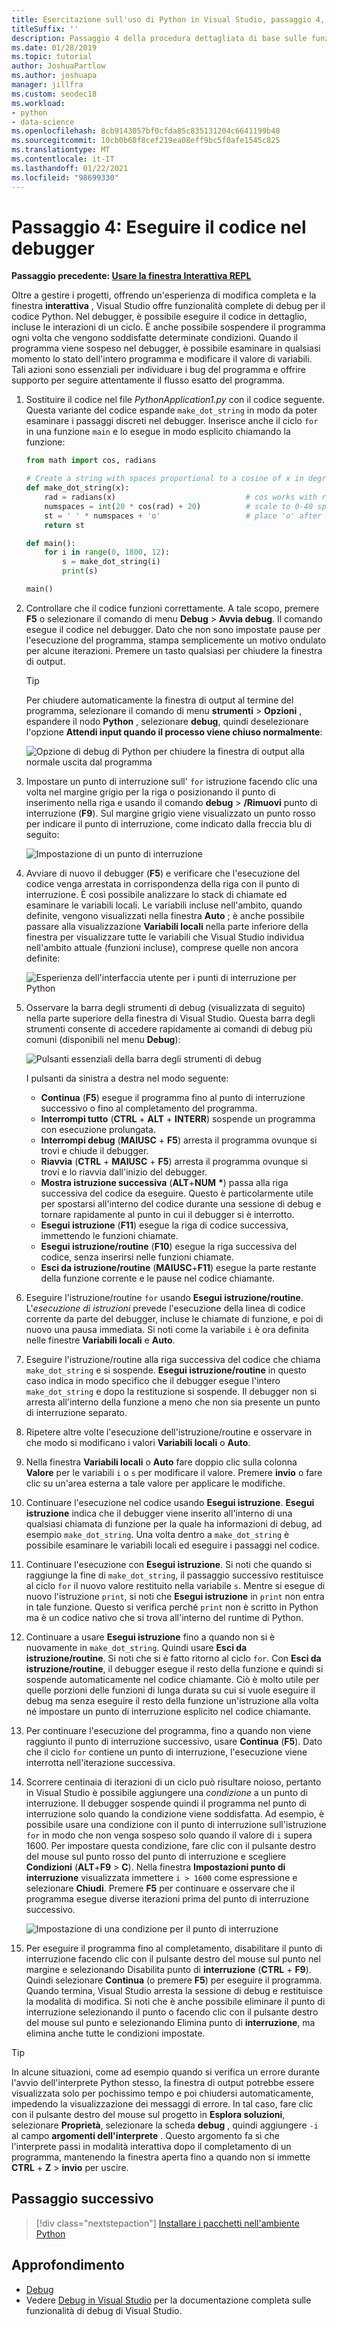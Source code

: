 ```yaml
---
title: Esercitazione sull'uso di Python in Visual Studio, passaggio 4, esecuzione del debug
titleSuffix: ''
description: Passaggio 4 della procedura dettagliata di base sulle funzionalità di Visual Studio, dedicato a come eseguire il codice Python nel debugger.
ms.date: 01/28/2019
ms.topic: tutorial
author: JoshuaPartlow
ms.author: joshuapa
manager: jillfra
ms.custom: seodec18
ms.workload:
- python
- data-science
ms.openlocfilehash: 8cb9143057bf0cfda85c835131204c6641199b48
ms.sourcegitcommit: 10cb0b68f8cef219ea08eff9bc5f0afe1545c825
ms.translationtype: MT
ms.contentlocale: it-IT
ms.lasthandoff: 01/22/2021
ms.locfileid: "98699330"
---
```

# <a name="step-4-run-code-in-the-debugger"></a>Passaggio 4: Eseguire il codice nel debugger

**Passaggio precedente: [Usare la finestra Interattiva REPL](tutorial-working-with-python-in-visual-studio-step-03-interactive-repl.md)**

Oltre a gestire i progetti, offrendo un'esperienza di modifica completa e la finestra **interattiva** , Visual Studio offre funzionalità complete di debug per il codice Python. Nel debugger, è possibile eseguire il codice in dettaglio, incluse le interazioni di un ciclo. È anche possibile sospendere il programma ogni volta che vengono soddisfatte determinate condizioni. Quando il programma viene sospeso nel debugger, è possibile esaminare in qualsiasi momento lo stato dell'intero programma e modificare il valore di variabili. Tali azioni sono essenziali per individuare i bug del programma e offrire supporto per seguire attentamente il flusso esatto del programma.

1. Sostituire il codice nel file *PythonApplication1.py* con il codice seguente. Questa variante del codice espande `make_dot_string` in modo da poter esaminare i passaggi discreti nel debugger. Inserisce anche il ciclo `for` in una funzione `main` e lo esegue in modo esplicito chiamando la funzione:

    ```python
    from math import cos, radians

    # Create a string with spaces proportional to a cosine of x in degrees
    def make_dot_string(x):
        rad = radians(x)                             # cos works with radians
        numspaces = int(20 * cos(rad) + 20)          # scale to 0-40 spaces
        st = ' ' * numspaces + 'o'                   # place 'o' after the spaces
        return st

    def main():
        for i in range(0, 1800, 12):
            s = make_dot_string(i)
            print(s)

    main()
    ```

1. Controllare che il codice funzioni correttamente. A tale scopo, premere **F5** o selezionare il comando di menu **Debug** > **Avvia debug**. Il comando esegue il codice nel debugger. Dato che non sono impostate pause per l'esecuzione del programma, stampa semplicemente un motivo ondulato per alcune iterazioni. Premere un tasto qualsiasi per chiudere la finestra di output.

    > [!Tip]
    > Per chiudere automaticamente la finestra di output al termine del programma, selezionare il comando di menu **strumenti**  >  **Opzioni** , espandere il nodo **Python** , selezionare **debug**, quindi deselezionare l'opzione **Attendi input quando il processo viene chiuso normalmente**:
    >
    > ![Opzione di debug di Python per chiudere la finestra di output alla normale uscita dal programma](media/vs-getting-started-python-22-debugging5.png)

1. Impostare un punto di interruzione sull' `for` istruzione facendo clic una volta nel margine grigio per la riga o posizionando il punto di inserimento nella riga e usando il comando **debug**  >  **/Rimuovi** punto di interruzione (**F9**). Sul margine grigio viene visualizzato un punto rosso per indicare il punto di interruzione, come indicato dalla freccia blu di seguito:

    ![Impostazione di un punto di interruzione](media/vs-getting-started-python-18-debugging1.png)

1. Avviare di nuovo il debugger (**F5**) e verificare che l'esecuzione del codice venga arrestata in corrispondenza della riga con il punto di interruzione. È così possibile analizzare lo stack di chiamate ed esaminare le variabili locali. Le variabili incluse nell'ambito, quando definite, vengono visualizzati nella finestra **Auto** ; è anche possibile passare alla visualizzazione **Variabili locali** nella parte inferiore della finestra per visualizzare tutte le variabili che Visual Studio individua nell'ambito attuale (funzioni incluse), comprese quelle non ancora definite:

    ![Esperienza dell'interfaccia utente per i punti di interruzione per Python](media/vs-getting-started-python-19-debugging2b.png)

1. Osservare la barra degli strumenti di debug (visualizzata di seguito) nella parte superiore della finestra di Visual Studio. Questa barra degli strumenti consente di accedere rapidamente ai comandi di debug più comuni (disponibili nel menu **Debug**):

    ![Pulsanti essenziali della barra degli strumenti di debug](media/vs-getting-started-python-20-debugging3.png)

    I pulsanti da sinistra a destra nel modo seguente:
    - **Continua** (**F5**) esegue il programma fino al punto di interruzione successivo o fino al completamento del programma.
    - **Interrompi tutto** (**CTRL** + **ALT** + **INTERR**) sospende un programma con esecuzione prolungata.
    - **Interrompi debug** (**MAIUSC** + **F5**) arresta il programma ovunque si trovi e chiude il debugger.
    - **Riavvia** (**CTRL** + **MAIUSC** + **F5**) arresta il programma ovunque si trovi e lo riavvia dall'inizio del debugger.
    - **Mostra istruzione successiva** (**ALT**+**NUM** **&#42;**) passa alla riga successiva del codice da eseguire. Questo è particolarmente utile per spostarsi all'interno del codice durante una sessione di debug e tornare rapidamente al punto in cui il debugger si è interrotto.
    - **Esegui istruzione** (**F11**) esegue la riga di codice successiva, immettendo le funzioni chiamate.
    - **Esegui istruzione/routine** (**F10**) esegue la riga successiva del codice, senza inserirsi nelle funzioni chiamate.
    - **Esci da istruzione/routine** (**MAIUSC**+**F11**) esegue la parte restante della funzione corrente e le pause nel codice chiamante.

1. Eseguire l'istruzione/routine `for` usando **Esegui istruzione/routine**. L'*esecuzione di istruzioni* prevede l'esecuzione della linea di codice corrente da parte del debugger, incluse le chiamate di funzione, e poi di nuovo una pausa immediata. Si noti come la variabile `i` è ora definita nelle finestre **Variabili locali** e **Auto**.

1. Eseguire l'istruzione/routine alla riga successiva del codice che chiama `make_dot_string` e si sospende. **Esegui istruzione/routine** in questo caso indica in modo specifico che il debugger esegue l'intero `make_dot_string` e dopo la restituzione si sospende. Il debugger non si arresta all'interno della funzione a meno che non sia presente un punto di interruzione separato.

1. Ripetere altre volte l'esecuzione dell'istruzione/routine e osservare in che modo si modificano i valori **Variabili locali** o **Auto**.

1. Nella finestra **Variabili locali** o **Auto** fare doppio clic sulla colonna **Valore** per le variabili `i` o `s` per modificare il valore. Premere **invio** o fare clic su un'area esterna a tale valore per applicare le modifiche.

1. Continuare l'esecuzione nel codice usando **Esegui istruzione**. **Esegui istruzione** indica che il debugger viene inserito all'interno di una qualsiasi chiamata di funzione per la quale ha informazioni di debug, ad esempio `make_dot_string`. Una volta dentro a `make_dot_string` è possibile esaminare le variabili locali ed eseguire i passaggi nel codice.

1. Continuare l'esecuzione con **Esegui istruzione**. Si noti che quando si raggiunge la fine di `make_dot_string`, il passaggio successivo restituisce al ciclo `for` il nuovo valore restituito nella variabile `s`. Mentre si esegue di nuovo l'istruzione `print`, si noti che **Esegui istruzione** in `print` non entra in tale funzione. Questo si verifica perché `print` non è scritto in Python ma è un codice nativo che si trova all'interno del runtime di Python.

1. Continuare a usare **Esegui istruzione** fino a quando non si è nuovamente in `make_dot_string`. Quindi usare **Esci da istruzione/routine**. Si noti che si è fatto ritorno al ciclo `for`. Con **Esci da istruzione/routine**, il debugger esegue il resto della funzione e quindi si sospende automaticamente nel codice chiamante. Ciò è molto utile per quelle porzioni delle funzioni di lunga durata su cui si vuole eseguire il debug ma senza eseguire il resto della funzione un'istruzione alla volta né impostare un punto di interruzione esplicito nel codice chiamante.

1. Per continuare l'esecuzione del programma, fino a quando non viene raggiunto il punto di interruzione successivo, usare **Continua** (**F5**). Dato che il ciclo `for` contiene un punto di interruzione, l'esecuzione viene interrotta nell'iterazione successiva.

1. Scorrere centinaia di iterazioni di un ciclo può risultare noioso, pertanto in Visual Studio è possibile aggiungere una *condizione* a un punto di interruzione. Il debugger sospende quindi il programma nel punto di interruzione solo quando la condizione viene soddisfatta. Ad esempio, è possibile usare una condizione con il punto di interruzione sull'istruzione `for` in modo che non venga sospeso solo quando il valore di `i` supera 1600. Per impostare questa condizione, fare clic con il pulsante destro del mouse sul punto rosso del punto di interruzione e scegliere **Condizioni** (**ALT**+**F9** > **C**). Nella finestra **Impostazioni punto di interruzione** visualizzata immettere `i > 1600` come espressione e selezionare **Chiudi**. Premere **F5** per continuare e osservare che il programma esegue diverse iterazioni prima del punto di interruzione successivo.

    ![Impostazione di una condizione per il punto di interruzione](media/vs-getting-started-python-21-debugging4.png)

1. Per eseguire il programma fino al completamento, disabilitare il punto di interruzione facendo clic con il pulsante destro del mouse sul punto nel margine e selezionando Disabilita punto di **interruzione** (**CTRL** + **F9**). Quindi selezionare **Continua** (o premere **F5**) per eseguire il programma. Quando termina, Visual Studio arresta la sessione di debug e restituisce la modalità di modifica. Si noti che è anche possibile eliminare il punto di interruzione selezionando il punto o facendo clic con il pulsante destro del mouse sul punto e selezionando Elimina punto di **interruzione**, ma elimina anche tutte le condizioni impostate.

> [!Tip]
> In alcune situazioni, come ad esempio quando si verifica un errore durante l'avvio dell'interprete Python stesso, la finestra di output potrebbe essere visualizzata solo per pochissimo tempo e poi chiudersi automaticamente, impedendo la visualizzazione dei messaggi di errore. In tal caso, fare clic con il pulsante destro del mouse sul progetto in **Esplora soluzioni**, selezionare **Proprietà**, selezionare la scheda **debug** , quindi aggiungere `-i` al campo **argomenti dell'interprete** . Questo argomento fa sì che l'interprete passi in modalità interattiva dopo il completamento di un programma, mantenendo la finestra aperta fino a quando non si immette **CTRL** + **Z**  >  **invio** per uscire.

## <a name="next-step"></a>Passaggio successivo

> [!div class="nextstepaction"]
> [Installare i pacchetti nell'ambiente Python](tutorial-working-with-python-in-visual-studio-step-05-installing-packages.md)

## <a name="go-deeper"></a>Approfondimento

- [Debug](debugging-python-in-visual-studio.md)
- Vedere [Debug in Visual Studio](../debugger/debugger-feature-tour.md) per la documentazione completa sulle funzionalità di debug di Visual Studio.
